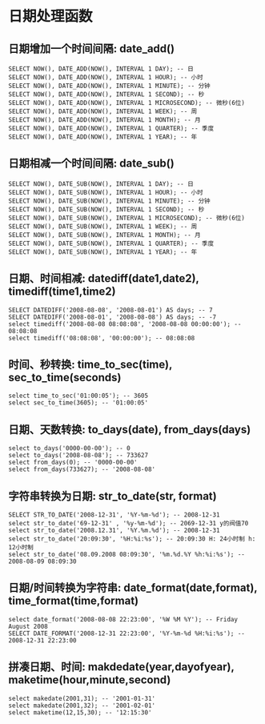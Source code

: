 ﻿# 日期处理函数

## 日期增加一个时间间隔: date_add()
```
SELECT NOW(), DATE_ADD(NOW(), INTERVAL 1 DAY); -- 日
SELECT NOW(), DATE_ADD(NOW(), INTERVAL 1 HOUR); -- 小时
SELECT NOW(), DATE_ADD(NOW(), INTERVAL 1 MINUTE); -- 分钟
SELECT NOW(), DATE_ADD(NOW(), INTERVAL 1 SECOND); -- 秒
SELECT NOW(), DATE_ADD(NOW(), INTERVAL 1 MICROSECOND); -- 微秒(6位)
SELECT NOW(), DATE_ADD(NOW(), INTERVAL 1 WEEK); -- 周
SELECT NOW(), DATE_ADD(NOW(), INTERVAL 1 MONTH); -- 月
SELECT NOW(), DATE_ADD(NOW(), INTERVAL 1 QUARTER); -- 季度
SELECT NOW(), DATE_ADD(NOW(), INTERVAL 1 YEAR); -- 年
```

## 日期相减一个时间间隔: date_sub()
```
SELECT NOW(), DATE_SUB(NOW(), INTERVAL 1 DAY); -- 日
SELECT NOW(), DATE_SUB(NOW(), INTERVAL 1 HOUR); -- 小时
SELECT NOW(), DATE_SUB(NOW(), INTERVAL 1 MINUTE); -- 分钟
SELECT NOW(), DATE_SUB(NOW(), INTERVAL 1 SECOND); -- 秒
SELECT NOW(), DATE_SUB(NOW(), INTERVAL 1 MICROSECOND); -- 微秒(6位)
SELECT NOW(), DATE_SUB(NOW(), INTERVAL 1 WEEK); -- 周
SELECT NOW(), DATE_SUB(NOW(), INTERVAL 1 MONTH); -- 月
SELECT NOW(), DATE_SUB(NOW(), INTERVAL 1 QUARTER); -- 季度
SELECT NOW(), DATE_SUB(NOW(), INTERVAL 1 YEAR); -- 年
```

## 日期、时间相减: datediff(date1,date2), timediff(time1,time2)
```
SELECT DATEDIFF('2008-08-08', '2008-08-01') AS days; -- 7
SELECT DATEDIFF('2008-08-01', '2008-08-08') AS days; -- -7
select timediff('2008-08-08 08:08:08', '2008-08-08 00:00:00'); -- 08:08:08
select timediff('08:08:08', '00:00:00'); -- 08:08:08
```

## 时间、秒转换: time_to_sec(time), sec_to_time(seconds)
```
select time_to_sec('01:00:05'); -- 3605
select sec_to_time(3605); -- '01:00:05'
```

## 日期、天数转换: to_days(date), from_days(days)
```
select to_days('0000-00-00'); -- 0
select to_days('2008-08-08'); -- 733627
select from_days(0); -- '0000-00-00'
select from_days(733627); -- '2008-08-08'
```

## 字符串转换为日期: str_to_date(str, format)
```
SELECT STR_TO_DATE('2008-12-31', '%Y-%m-%d'); -- 2008-12-31
select str_to_date('69-12-31' , '%y-%m-%d'); -- 2069-12-31 y的阀值70
select str_to_date('2008.12.31', '%Y.%m.%d'); -- 2008-12-31
select str_to_date('20:09:30', '%H:%i:%s'); -- 20:09:30 H: 24小时制 h: 12小时制
select str_to_date('08.09.2008 08:09:30', '%m.%d.%Y %h:%i:%s'); -- 2008-08-09 08:09:30
```

## 日期/时间转换为字符串: date_format(date,format), time_format(time,format)
```
select date_format('2008-08-08 22:23:00', '%W %M %Y'); -- Friday August 2008
SELECT DATE_FORMAT('2008-12-31 22:23:00', '%Y-%m-%d %H:%i:%s'); -- 2008-12-31 22:23:00
```

## 拼凑日期、时间: makdedate(year,dayofyear), maketime(hour,minute,second)
```
select makedate(2001,31); -- '2001-01-31'
select makedate(2001,32); -- '2001-02-01'
select maketime(12,15,30); -- '12:15:30'
```




